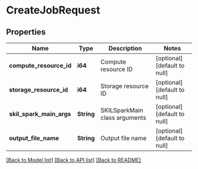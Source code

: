 # CreateJobRequest

## Properties
Name | Type | Description | Notes
------------ | ------------- | ------------- | -------------
**compute_resource_id** | **i64** | Compute resource ID | [optional] [default to null]
**storage_resource_id** | **i64** | Storage resource ID | [optional] [default to null]
**skil_spark_main_args** | **String** | SKILSparkMain class arguments | [optional] [default to null]
**output_file_name** | **String** | Output file name | [optional] [default to null]

[[Back to Model list]](../README.md#documentation-for-models) [[Back to API list]](../README.md#documentation-for-api-endpoints) [[Back to README]](../README.md)


